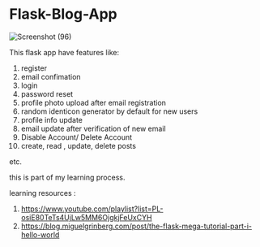 # Flask-Blog-App

![Screenshot (96)](https://user-images.githubusercontent.com/62144435/133022972-4829203c-a860-46db-9c75-7b0fd1cdf595.png)

This flask app have features like:
1) register
2) email confimation 
3) login
4) password reset
5) profile photo upload after email registration
6) random identicon generator by default for new users
7) profile info update
8) email update after verification of new email
9) Disable Account/ Delete Account
10) create, read , update, delete posts

etc.

this is part of my learning process.

learning resources :
1) https://www.youtube.com/playlist?list=PL-osiE80TeTs4UjLw5MM6OjgkjFeUxCYH
2) https://blog.miguelgrinberg.com/post/the-flask-mega-tutorial-part-i-hello-world
